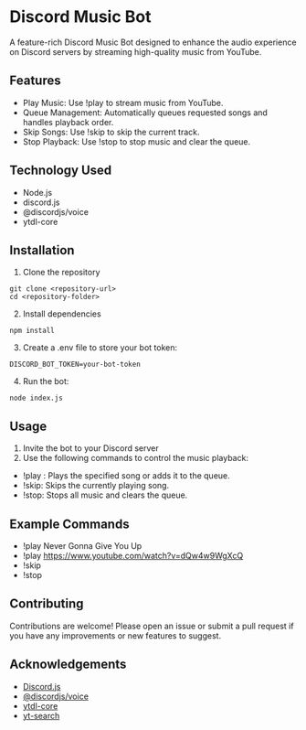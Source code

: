 # Discord Music Bot
A feature-rich Discord Music Bot designed to enhance the audio experience on Discord servers by streaming high-quality music from YouTube.

## Features
- Play Music: Use !play <song name or URL> to stream music from YouTube.
- Queue Management: Automatically queues requested songs and handles playback order.
- Skip Songs: Use !skip to skip the current track.
- Stop Playback: Use !stop to stop music and clear the queue.

## Technology Used
- Node.js
- discord.js
- @discordjs/voice
- ytdl-core

## Installation

1. Clone the repository
 ```
 git clone <repository-url>
 cd <repository-folder>
 ```

2. Install dependencies
 ```
 npm install
 ```

3. Create a .env file to store your bot token:
 ```
 DISCORD_BOT_TOKEN=your-bot-token
 ```

4. Run the bot:
 ```
 node index.js
 ```
## Usage

 1. Invite the bot to your Discord server
 2. Use the following commands to control the music playback:
   - !play <song name or URL>: Plays the specified song or adds it to the queue.
   - !skip: Skips the currently playing song.
   - !stop: Stops all music and clears the queue.

## Example Commands 
 - !play Never Gonna Give You Up
 - !play https://www.youtube.com/watch?v=dQw4w9WgXcQ
 - !skip
 - !stop

## Contributing

Contributions are welcome! Please open an issue or submit a pull request if you have any improvements or new features to suggest.

## Acknowledgements
- [Discord.js](https://discord.js.org/#/)
- [@discordjs/voice](https://www.npmjs.com/package/@discordjs/voice)
- [ytdl-core](https://github.com/fent/node-ytdl-core)
- [yt-search](https://www.npmjs.com/package/yt-search)